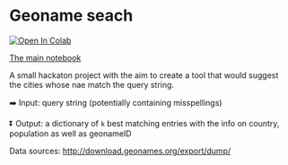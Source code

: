 # Geoname seach
 <a target="_blank" href="https://colab.research.google.com/github/eburakova/geoname_matching/tree/main">
  <img src="https://colab.research.google.com/assets/colab-badge.svg" alt="Open In Colab"/>
</a> 

[The main notebook](https://github.com/eburakova/geoname_matching/blob/main/main.ipynb)

A small hackaton project with the aim to create a tool that would suggest the cities whose nae match the query string. 

➡️ Input: query string (potentially containing misspellings)

⏬ Output: a dictionary of `k` best matching entries with the info on country, population as well as geonameID

Data sources: http://download.geonames.org/export/dump/
